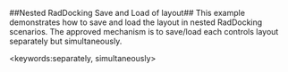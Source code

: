 ##Nested RadDocking Save and Load of layout##
This example demonstrates how to save and load the layout in nested RadDocking scenarios. The approved mechanism is to save/load each controls layout separately but simultaneously.

<keywords:separately, simultaneously>
